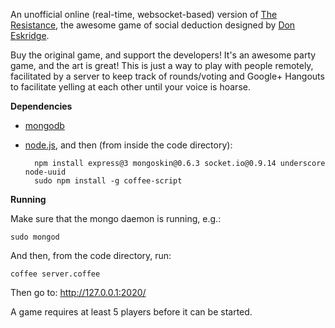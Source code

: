 An unofficial online (real-time, websocket-based) version of [The Resistance](http://boardgamegeek.com/boardgame/41114/the-resistance), the awesome game of social deduction designed by [Don Eskridge](http://boardgamegeek.com/boardgamedesigner/11906/don-eskridge).

Buy the original game, and support the developers! It's an awesome party game, and the art is great! This is just a way to play with people remotely, facilitated by a server to keep track of rounds/voting and Google+ Hangouts to facilitate yelling at each other until your voice is hoarse.

__Dependencies__

* [mongodb](http://www.mongodb.org/)
* [node.js](http://nodejs.org/), and then (from inside the code directory):

		npm install express@3 mongoskin@0.6.3 socket.io@0.9.14 underscore node-uuid
		sudo npm install -g coffee-script

__Running__

Make sure that the mongo daemon is running, e.g.:

	sudo mongod

And then, from the code directory, run:

	coffee server.coffee
	
Then go to: http://127.0.0.1:2020/

A game requires at least 5 players before it can be started.


